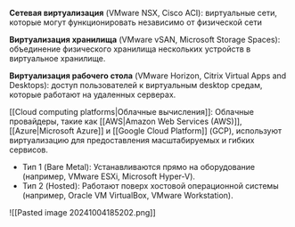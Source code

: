 **Сетевая виртуализация** (VMware NSX, Cisco ACI): виртуальные сети, которые могут функционировать независимо от физической сети

**Виртуализация хранилища** (VMware vSAN, Microsoft Storage Spaces): объединение физического хранилища нескольких устройств в виртуальное хранилище.

**Виртуализация рабочего стола** (VMware Horizon, Citrix Virtual Apps and Desktops): доступ пользователей к виртуальным desktop средам, которые работают на удаленных серверах.

[[Cloud computing platforms|Облачные вычисления]]: Облачные провайдеры, такие как [[AWS|Amazon Web Services (AWS)]], [[Azure|Microsoft Azure]] и [[Google Cloud Platform]] (GCP), используют виртуализацию для предоставления масштабируемых и гибких сервисов.

- Тип 1 (Bare Metal): Устанавливаются прямо на оборудование (например, VMware ESXi, Microsoft Hyper-V). 
- Тип 2 (Hosted): Работают поверх хостовой операционной системы (например, Oracle VM VirtualBox, VMware Workstation).

![[Pasted image 20241004185202.png]]
